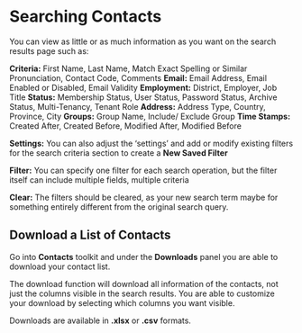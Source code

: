 # Searching Contacts

You can view as little or as much information as you want on the search results page such as:

**Criteria:** First Name, Last Name, Match Exact Spelling or Similar Pronunciation, Contact Code, Comments
**Email:** Email Address, Email Enabled or Disabled, Email Validity
**Employment:** District, Employer, Job Title
**Status:** Membership Status, User Status, Password Status, Archive Status, Multi-Tenancy, Tenant Role
**Address:** Address Type, Country, Province, City
**Groups:** Group Name, Include/ Exclude Group
**Time Stamps:** Created After, Created Before, Modified After, Modified Before

**Settings:** You can also adjust the ‘settings’ and add or modify existing filters for the search criteria section to create a **New Saved Filter**

**Filter:** You can specify one filter for each search operation, but the filter itself can include multiple fields, multiple criteria

**Clear:** The filters should be cleared, as your new search term maybe for something entirely different from the original search query.

## Download a List of Contacts

Go into **Contacts** toolkit and under the **Downloads** panel you are able to download your contact list.

The download function will download all information of the contacts, not just the columns visible in the search results. You are able to customize your download by selecting which columns you want visible.

Downloads are available in **.xlsx** or **.csv** formats.
